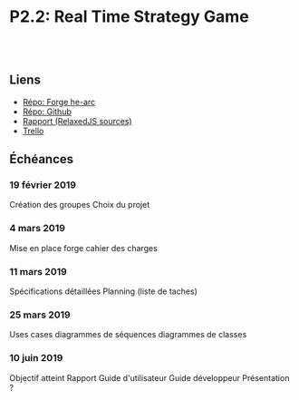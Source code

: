 # P2.2: Real Time Strategy Game

<br><br>

<Team :members="['Nathan', 'Edwin', 'Sol']"/>

<h2>Liens</h2>

* [Répo: Forge he-arc](https://forge.ing.he-arc.ch/gitlab/inf/1819/p2-java/yarts.git)
* [Répo: Github](https://github.com/RoscaS/Java_Yarts)
* [Rapport (RelaxedJS sources)](https://github.com/RoscaS/relaxedJS-rapport-p2-Yarts)
* [Trello](https://trello.com/b/mmgJb6m7/yarts-master-backlog)

<Posts header="Documents"/>

<h2>Échéances</h2>

### 19 février 2019
<Check state="true">Création des groupes</Check>
<Check state="true">Choix du projet</Check>

### 4 mars 2019
<Check state="true">Mise en place forge</Check>
<Check state="true">cahier des charges</Check>

### 11 mars 2019
<Check state="false">Spécifications détaillées</Check>
<Check state="false">Planning (liste de taches)</Check>

### 25 mars 2019
<Check state="false">Uses cases</Check>
<Check state="false">diagrammes de séquences</Check>
<Check state="false">diagrammes de classes</Check>

### 10 juin 2019
<Check state="false">Objectif atteint</Check>
<Check state="false">Rapport</Check>
<Check state="false">Guide d'utilisateur</Check>
<Check state="false">Guide développeur</Check>
<Check state="false">Présentation ? </Check>




